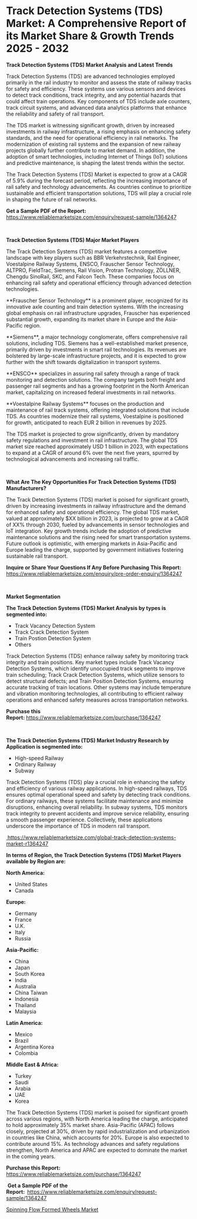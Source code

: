<p><h1>Track Detection Systems (TDS) Market: A Comprehensive Report of its Market Share & Growth Trends 2025 - 2032</h1></p><p><strong>Track Detection Systems (TDS) Market Analysis and Latest Trends</strong></p>
<p><p>Track Detection Systems (TDS) are advanced technologies employed primarily in the rail industry to monitor and assess the state of railway tracks for safety and efficiency. These systems use various sensors and devices to detect track conditions, track integrity, and any potential hazards that could affect train operations. Key components of TDS include axle counters, track circuit systems, and advanced data analytics platforms that enhance the reliability and safety of rail transport.</p><p>The TDS market is witnessing significant growth, driven by increased investments in railway infrastructure, a rising emphasis on enhancing safety standards, and the need for operational efficiency in rail networks. The modernization of existing rail systems and the expansion of new railway projects globally further contribute to market demand. In addition, the adoption of smart technologies, including Internet of Things (IoT) solutions and predictive maintenance, is shaping the latest trends within the sector.</p><p>The Track Detection Systems (TDS) Market is expected to grow at a CAGR of 5.9% during the forecast period, reflecting the increasing importance of rail safety and technology advancements. As countries continue to prioritize sustainable and efficient transportation solutions, TDS will play a crucial role in shaping the future of rail networks.</p></p>
<p><strong>Get a Sample PDF of the Report:&nbsp;</strong> <a href="https://www.reliablemarketsize.com/enquiry/request-sample/1364247?utm_campaign=2461&utm_medium=2&utm_source=Github&utm_content=ia&utm_term=31032025&utm_id=track-detection-systems-tds">https://www.reliablemarketsize.com/enquiry/request-sample/1364247</a></p>
<p>&nbsp;</p>
<p><strong>Track Detection Systems (TDS) Major Market Players</strong></p>
<p><p>The Track Detection Systems (TDS) market features a competitive landscape with key players such as BBR Verkehrstechnik, Rail Engineer, Voestalpine Railway Systems, ENSCO, Frauscher Sensor Technology, ALTPRO, FieldTrac, Siemens, Rail Vision, Protran Technology, ZÖLLNER, Chengdu SinoRail, SKC, and Falcon Tech. These companies focus on enhancing rail safety and operational efficiency through advanced detection technologies.</p><p>**Frauscher Sensor Technology** is a prominent player, recognized for its innovative axle counting and train detection systems. With the increasing global emphasis on rail infrastructure upgrades, Frauscher has experienced substantial growth, expanding its market share in Europe and the Asia-Pacific region.</p><p>**Siemens**, a major technology conglomerate, offers comprehensive rail solutions, including TDS. Siemens has a well-established market presence, primarily driven by investments in smart rail technologies. Its revenues are bolstered by large-scale infrastructure projects, and it is expected to grow further with the shift towards digitalization in transport systems.</p><p>**ENSCO** specializes in assuring rail safety through a range of track monitoring and detection solutions. The company targets both freight and passenger rail segments and has a growing footprint in the North American market, capitalizing on increased federal investments in rail networks.</p><p>**Voestalpine Railway Systems** focuses on the production and maintenance of rail track systems, offering integrated solutions that include TDS. As countries modernize their rail systems, Voestalpine is positioned for growth, anticipated to reach EUR 2 billion in revenues by 2025.</p><p>The TDS market is projected to grow significantly, driven by mandatory safety regulations and investment in rail infrastructure. The global TDS market size reached approximately USD 1 billion in 2023, with expectations to expand at a CAGR of around 6% over the next five years, spurred by technological advancements and increasing rail traffic.</p></p>
<p>&nbsp;</p>
<p><strong>What Are The Key Opportunities For Track Detection Systems (TDS) Manufacturers?</strong></p>
<p><p>The Track Detection Systems (TDS) market is poised for significant growth, driven by increasing investments in railway infrastructure and the demand for enhanced safety and operational efficiency. The global TDS market, valued at approximately $XX billion in 2023, is projected to grow at a CAGR of XX% through 2030, fueled by advancements in sensor technologies and IoT integration. Key growth trends include the adoption of predictive maintenance solutions and the rising need for smart transportation systems. Future outlook is optimistic, with emerging markets in Asia-Pacific and Europe leading the charge, supported by government initiatives fostering sustainable rail transport.</p></p>
<p><strong>Inquire or Share Your Questions If Any Before Purchasing This Report:</strong> <a href="https://www.reliablemarketsize.com/enquiry/pre-order-enquiry/1364247?utm_campaign=2461&utm_medium=2&utm_source=Github&utm_content=ia&utm_term=31032025&utm_id=track-detection-systems-tds">https://www.reliablemarketsize.com/enquiry/pre-order-enquiry/1364247</a></p>
<p>&nbsp;</p>
<p><strong>Market Segmentation</strong></p>
<p><strong>The Track Detection Systems (TDS) Market Analysis by types is segmented into:</strong></p>
<p><ul><li>Track Vacancy Detection System</li><li>Track Crack Detection System</li><li>Train Postion Detection System</li><li>Others</li></ul></p>
<p><p>Track Detection Systems (TDS) enhance railway safety by monitoring track integrity and train positions. Key market types include Track Vacancy Detection Systems, which identify unoccupied track segments to improve train scheduling; Track Crack Detection Systems, which utilize sensors to detect structural defects; and Train Position Detection Systems, ensuring accurate tracking of train locations. Other systems may include temperature and vibration monitoring technologies, all contributing to efficient railway operations and enhanced safety measures across transportation networks.</p></p>
<p><strong>Purchase this Report:&nbsp;</strong><a href="https://www.reliablemarketsize.com/purchase/1364247?utm_campaign=2461&utm_medium=2&utm_source=Github&utm_content=ia&utm_term=31032025&utm_id=track-detection-systems-tds">https://www.reliablemarketsize.com/purchase/1364247</a></p>
<p>&nbsp;</p>
<p><strong>The Track Detection Systems (TDS) Market Industry Research by Application is segmented into:</strong></p>
<p><ul><li>High-speed Railway</li><li>Ordinary Railway</li><li>Subway</li></ul></p>
<p><p>Track Detection Systems (TDS) play a crucial role in enhancing the safety and efficiency of various railway applications. In high-speed railways, TDS ensures optimal operational speed and safety by detecting track conditions. For ordinary railways, these systems facilitate maintenance and minimize disruptions, enhancing overall reliability. In subway systems, TDS monitors track integrity to prevent accidents and improve service reliability, ensuring a smooth passenger experience. Collectively, these applications underscore the importance of TDS in modern rail transport.</p></p>
<p><a href="https://www.reliablemarketsize.com/global-track-detection-systems-market-r1364247?utm_campaign=2461&utm_medium=2&utm_source=Github&utm_content=ia&utm_term=31032025&utm_id=track-detection-systems-tds">&nbsp;https://www.reliablemarketsize.com/global-track-detection-systems-market-r1364247</a></p>
<p><strong>In terms of Region, the Track Detection Systems (TDS) Market Players available by Region are:</strong></p>
<p>
    <p> <strong> North America: </strong>
        <ul>
            <li>United States</li>
            <li>Canada</li>
        </ul>
        </p> 
    <p> <strong> Europe: </strong>
        <ul>
            <li>Germany</li>
            <li>France</li>
            <li>U.K.</li>
            <li>Italy</li>
            <li>Russia</li>
        </ul>
        </p> 
    <p> <strong> Asia-Pacific: </strong>
        <ul>
            <li>China</li>
            <li>Japan</li>
            <li>South Korea</li>
            <li>India</li>
            <li>Australia</li>
            <li>China Taiwan</li>
            <li>Indonesia</li>
            <li>Thailand</li>
            <li>Malaysia</li>
        </ul>
        </p> 
    <p> <strong> Latin America: </strong>
        <ul>
            <li>Mexico</li>
            <li>Brazil</li>
            <li>Argentina Korea</li>
            <li>Colombia</li>
        </ul>
        </p> 
    <p> <strong> Middle East & Africa: </strong>
        <ul>
            <li>Turkey</li>
            <li>Saudi</li>
            <li>Arabia</li>
            <li>UAE</li>
            <li>Korea</li>
        </ul>
    </p>
    </p>
<p><p>The Track Detection Systems (TDS) market is poised for significant growth across various regions, with North America leading the charge, anticipated to hold approximately 35% market share. Asia-Pacific (APAC) follows closely, projected at 30%, driven by rapid industrialization and urbanization in countries like China, which accounts for 20%. Europe is also expected to contribute around 15%. As technology advances and safety regulations strengthen, North America and APAC are expected to dominate the market in the coming years.</p></p>
<p><strong>Purchase this Report: </strong><a href="https://www.reliablemarketsize.com/purchase/1364247?utm_campaign=2461&utm_medium=2&utm_source=Github&utm_content=ia&utm_term=31032025&utm_id=track-detection-systems-tds">https://www.reliablemarketsize.com/purchase/1364247</a></p>
<p>&nbsp;<strong>Get a Sample PDF of the Report:&nbsp;&nbsp;</strong><a href="https://www.reliablemarketsize.com/enquiry/request-sample/1364247?utm_campaign=2461&utm_medium=2&utm_source=Github&utm_content=ia&utm_term=31032025&utm_id=track-detection-systems-tds">https://www.reliablemarketsize.com/enquiry/request-sample/1364247</a></p>
<p><strong></strong></p>
<p><p><a href="https://github.com/techerghalim/Market-Research-Report-List-1/blob/main/spinning-flow-formed-wheels-market.md?utm_campaign=2461&utm_medium=2&utm_source=Github&utm_content=ia&utm_term=31032025&utm_id=track-detection-systems-tds">Spinning Flow Formed Wheels Market</a></p></p>